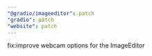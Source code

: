 ```yaml
---
"@gradio/imageeditor": patch
"gradio": patch
"website": patch
---
```


fix:improve webcam options for the ImageEditor
